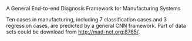 A General End-to-end Diagnosis Framework for Manufacturing Systems

Ten cases in manufacturing, including 7 classification cases and 3 regression cases, are predicted by a general CNN framework. Part of data sets could be download from http://mad-net.org:8765/. 
